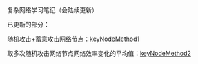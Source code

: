 复杂网络学习笔记（会陆续更新）



已更新的部分：

随机攻击+蓄意攻击网络节点：[keyNodeMethod1](https://github.com/XuXING0430/complexNetwork/tree/master/keyNodeMethod1)

取多次随机攻击网络节点网络效率变化的平均值：[keyNodeMethod2](https://github.com/XuXING0430/complexNetwork/tree/master1/keyNodeMethod2)


